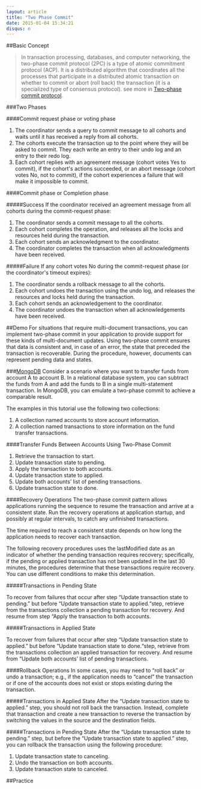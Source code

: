 ```yaml
---
layout: article
title: "Two Phase Commit"
date: 2015-01-04 15:34:21
disqus: n
---
```

##Basic Concept
>In transaction processing, databases, and computer networking, the two-phase commit protocol (2PC) is a type of atomic commitment protocol (ACP). It is a distributed algorithm that coordinates all the processes that participate in a distributed atomic transaction on whether to commit or abort (roll back) the transaction (it is a specialized type of consensus protocol).
see more in [Two-phase commit protocol](http://en.wikipedia.org/wiki/Two-phase_commit_protocol).

###Two Phases

####Commit request phase or voting phase

1. The coordinator sends a query to commit message to all cohorts and waits until it has received a reply from all cohorts.
2. The cohorts execute the transaction up to the point where they will be asked to commit. They each write an entry to their undo log and an entry to their redo log.
3. Each cohort replies with an agreement message (cohort votes Yes to commit), if the cohort's actions succeeded, or an abort message (cohort votes No, not to commit), if the cohort experiences a failure that will make it impossible to commit.

####Commit phase or Completion phase

#####Success
If the coordinator received an agreement message from all cohorts during the commit-request phase:

1. The coordinator sends a commit message to all the cohorts.
2. Each cohort completes the operation, and releases all the locks and resources held during the transaction.
3. Each cohort sends an acknowledgment to the coordinator.
4. The coordinator completes the transaction when all acknowledgments have been received.

#####Failure
If any cohort votes No during the commit-request phase (or the coordinator's timeout expires):

1. The coordinator sends a rollback message to all the cohorts.
2. Each cohort undoes the transaction using the undo log, and releases the resources and locks held during the transaction.
3. Each cohort sends an acknowledgement to the coordinator.
4. The coordinator undoes the transaction when all acknowledgements have been received.

##Demo
For situations that require multi-document transactions, you can implement two-phase commit in your application to provide support for these kinds of multi-document updates. Using two-phase commit ensures that data is consistent and, in case of an error, the state that preceded the transaction is recoverable. During the procedure, however, documents can represent pending data and states.

###[MongoDB](http://docs.mongodb.org/manual/tutorial/perform-two-phase-commits/)
Consider a scenario where you want to transfer funds from account A to account B. In a relational database system, you can subtract the funds from A and add the funds to B in a single multi-statement transaction. In MongoDB, you can emulate a two-phase commit to achieve a comparable result.

The examples in this tutorial use the following two collections:

1. A collection named accounts to store account information.
2. A collection named transactions to store information on the fund transfer transactions.

####Transfer Funds Between Accounts Using Two-Phase Commit
1. Retrieve the transaction to start.
2. Update transaction state to pending.
3. Apply the transaction to both accounts.
4. Update transaction state to applied.
5. Update both accounts’ list of pending transactions.
6. Update transaction state to done.

####Recovery Operations
The two-phase commit pattern allows applications running the sequence to resume the transaction and arrive at a consistent state. Run the recovery operations at application startup, and possibly at regular intervals, to catch any unfinished transactions.

The time required to reach a consistent state depends on how long the application needs to recover each transaction.

The following recovery procedures uses the lastModified date as an indicator of whether the pending transaction requires recovery; specifically, if the pending or applied transaction has not been updated in the last 30 minutes, the procedures determine that these transactions require recovery. You can use different conditions to make this determination.

#####Transactions in Pending State

To recover from failures that occur after step “Update transaction state to pending.” but before “Update transaction state to applied.“step, retrieve from the transactions collection a pending transaction for recovery. And resume from step “Apply the transaction to both accounts.

#####Transactions in Applied State

To recover from failures that occur after step “Update transaction state to applied.” but before “Update transaction state to done.“step, retrieve from the transactions collection an applied transaction for recovery. And resume from “Update both accounts’ list of pending transactions.

####Rollback Operations
In some cases, you may need to “roll back” or undo a transaction; e.g., if the application needs to “cancel” the transaction or if one of the accounts does not exist or stops existing during the transaction.

#####Transactions in Applied State
After the “Update transaction state to applied.” step, you should not roll back the transaction. Instead, complete that transaction and create a new transaction to reverse the transaction by switching the values in the source and the destination fields.

#####Transactions in Pending State
After the “Update transaction state to pending.” step, but before the “Update transaction state to applied.” step, you can rollback the transaction using the following procedure:

1. Update transaction state to canceling.
2. Undo the transaction on both accounts.
3. Update transaction state to canceled.

##Practice
